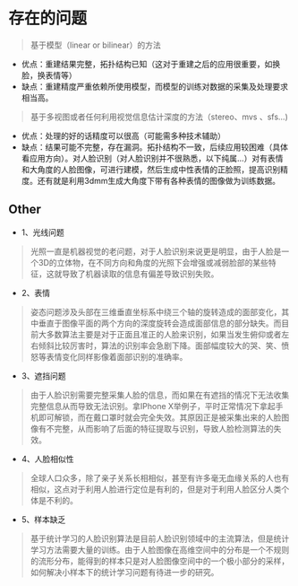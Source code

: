# 存在的问题


> 基于模型（linear or bilinear）的方法
- 优点：重建结果完整，拓扑结构已知（这对于重建之后的应用很重要，如换脸，换表情等）
- 缺点：重建精度严重依赖所使用模型，而模型的训练对数据的采集及处理要求相当高。

> 基于多视图或者任何利用视觉信息估计深度的方法（stereo、mvs 、sfs...)

- 优点：处理的好的话精度可以很高（可能需多种技术辅助）
- 缺点：结果可能不完整，存在漏洞。拓扑结构不一致，后续应用较困难（具体看应用方向）。对人脸识别（对人脸识别并不很熟悉，以下纯属...）对有表情和大角度的人脸图像，可进行建模，然后生成中性表情的正脸照，提高识别精度。还有就是利用3dmm生成大角度下带有各种表情的图像做为训练数据。

## Other

- 1、光线问题

> 光照一直是机器视觉的老问题，对于人脸识别来说更是明显，由于人脸是一个3D的立体物，在不同方向和角度的光照下会增强或减弱脸部的某些特征，这就导致了机器读取的信息有偏差导致识别失败。


- 2、表情

> 姿态问题涉及头部在三维垂直坐标系中绕三个轴的旋转造成的面部变化，其中垂直于图像平面的两个方向的深度旋转会造成面部信息的部分缺失。而目前大多数算法主要是对于正面且准正的人脸来识别，如果当发生俯仰或者左右倾斜比较厉害时，算法的识别率会急剧下降。面部幅度较大的哭、笑、愤怒等表情变化同样影像着面部识别的准确率。

- 3、遮挡问题

> 由于人脸识别需要完整采集人脸的信息，而如果在有遮挡的情况下无法收集完整信息从而导致无法识别。拿IPhone X举例子，平时正常情况下拿起手机即可解锁，而在戴口罩时就会完全失效。其原因正是被采集出来的人脸图像有不完整，从而影响了后面的特征提取与识别，导致人脸检测算法的失效。

- 4、人脸相似性

> 全球人口众多，除了亲子关系长相相似，甚至有许多毫无血缘关系的人也有相似，这点对于利用人脸进行定位是有利的，但是对于利用人脸区分人类个体是不利的。

- 5、样本缺乏

> 基于统计学习的人脸识别算法是目前人脸识别领域中的主流算法，但是统计学习方法需要大量的训练。由于人脸图像在高维空间中的分布是一个不规则的流形分布，能得到的样本只是对人脸图像空间中的一个极小部分的采样，如何解决小样本下的统计学习问题有待进一步的研究。